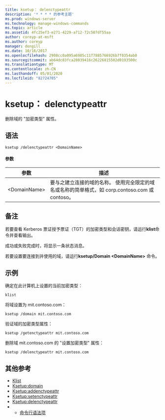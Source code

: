 ```yaml
---
title: ksetup： delenctypeattr
description: '* * * * 的参考主题'
ms.prod: windows-server
ms.technology: manage-windows-commands
ms.topic: article
ms.assetid: 4fc25ef3-e271-4229-a712-72c507df55aa
author: coreyp-at-msft
ms.author: coreyp
manager: dongill
ms.date: 10/16/2017
ms.openlocfilehash: 2908cc0a095a6985c11f7885766926b7f0354ab0
ms.sourcegitcommit: ab64dc83fca28039416c26226815502d0193500c
ms.translationtype: MT
ms.contentlocale: zh-CN
ms.lasthandoff: 05/01/2020
ms.locfileid: "82724705"
---
```

# <a name="ksetupdelenctypeattr"></a>ksetup： delenctypeattr



删除域的 "加密类型" 属性。

## <a name="syntax"></a>语法

```
ksetup /delenctypeattr <DomainName> 
```

#### <a name="parameters"></a>参数

|参数|描述|
|---------|-----------|
|\<DomainName>|要与之建立连接的域的名称。 使用完全限定的域名或名称的简单格式，如 corp.contoso.com 或 contoso。|

## <a name="remarks"></a>备注

若要查看 Kerberos 票证授予票证（TGT）的加密类型和会话密钥，请运行**klist**命令并查看输出。

成功或失败完成时，将显示一条状态消息。

若要设置要连接到并使用的域，请运行**ksetup/Domain \<DomainName>** 命令。

## <a name="examples"></a>示例

确定在此计算机上设置的当前加密类型：
```
klist
```
将域设置为 mit.contoso.com：
```
ksetup /domain mit.contoso.com
```
验证域的加密类型属性：
```
ksetup /getenctypeattr mit.contoso.com
```
删除域 mit.contoso.com 的 "设置加密类型" 属性：
```
ksetup /delenctypeattr mit.contoso.com
```

## <a name="additional-references"></a>其他参考

-   [Klist](klist.md)
-   [Ksetup:domain](ksetup-domain.md)
-   [Ksetup:addenctypeattr](ksetup-addenctypeattr.md)
-   [Ksetup:setenctypeattr](ksetup-setenctypeattr.md)
-   [Ksetup:delenctypeattr](ksetup-delenctypeattr.md)
-   - [命令行语法项](command-line-syntax-key.md)